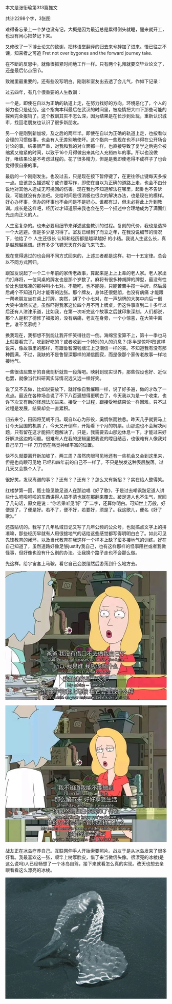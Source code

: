 本文是张衔瑜第313篇推文

共计2298个字，3张图

难得备忘录上一个梦也没有记，大概是因为最近总是累得倒头就睡，醒来就开工，也没有闲心把梦记下来。

又修改了一下博士论文的致谢，把林语堂翻译的归去来兮辞加了进来。悟已往之不谏，知来者之可追 Fret not over bygones and the forward journey take.

在不断的反思中。就像很抓紧时间地工作一样。只有两个礼拜就要交毕业论文了，还差最后亿点细节。

致谢里最重要的，还有些没写明白。刚刚和室友出去透了会儿气，作如下记录：

过去四年，有几个很重要的人生教训：

一个是，即使在自以为正确的轨道上走，在努力找好的方向，环境恶化了，个人的努力也只是徒劳。这个指向本科最后在武汉的时间里，被疫情把大四下那些可能的探索完全报销了。这个教训其实不怎么深，因为结果是在长沙到处玩，重新认识城市，找回老朋友也认识了很多新朋友。

另一个是刚到新加坡，及之后的两年半。即使在自以为正确的轨道上走，也按看似合理的习惯做事，也会有人无差别地使坏。这个指向一些现在也不非得在公开场合讨论的事。结果很严重，对我和我的对立面都一样。也直接导致了复学之后完全被缩紧又缩紧的时间，以致于16个月得做出来其他人充裕四年的事。所以也没做好，唯结果论是不考虑过程的。花了很多精力，但是是我即使老得不成样子了也会觉得很自豪的事。

最后的一个刚刚发生。也没过去，只是现在按下暂停键了，在更往停止键每天多按一点。应该怎么描述呢？或许要写作，即使在自以为正确的道路上走，也会不由分说地对其他人造成无可挽回的伤害。现在我也不知道解法在哪里，起卦也不告诉我，可能就没有办法吧。交给时间是很消极也很次的解决办法，也是现在的模样。好心办坏事，但办的坏事也不会问是不是好心。谁都有过，但未必将此上升到教训。成长是这样吧，经历过才知道原来我也会在另一个描述中合理地成为了满面红光走向正义的人。

人生蛮复杂的。也未必要用细节来详述这些教训的过程。复刻的代价，我也是选择一个大逃避。但是多少是习得了。室友已经到了而立之年，在我没说细节的情况下，他给了个 人生还很长 认知和经历都是越早越好 的小结。我说人生这么长，真是越想越离谱。还有多少飞镖天天在外面飞来飞去。

现在觉得逃过的也会用不同方式回来的，上述三者都是这样。初一十五定律。总会以不同方式回归。

跟室友说起了一个二十年前的家传老故事，算起来是上上上辈的老人家。老人家出门打麻将，一位同桌的牌友也是那个岁数了。麻将有很多种胡牌的牌型，最没有性价比也很难凑的那种叫小七对。不能吃，也不能碰，只能苦苦手攒一手牌，然后最后胡个不知道几时才能等的边张。那个牌友，身体还很健朗，也没有病痛 才能跟一帮老朋友坐在桌上打牌。突然，胡了个小七对，在一声胡牌的大笑中向后一倒 大笑中溘然长逝。虽然吓得我家这位四个月不再上牌桌，但这件事直到二十多年以后还有人津津乐道，比如我，在第一次听完这个故事之后就印象深刻。人们都说，那个人是积了德修了福报的，没有病痛，老友在身旁，一个小惊喜，在大笑中离世。谁不羡慕呢？

换我现在，我都想不到能让我开怀笑得往后一倒。海绵宝宝算不上，第十一季也马上就要看完了。吃到好吃的？或者收到一个特别的人的消息？(多半是惊吓吧)这样说来，像故事里的那样，有跟鲁智深钱塘江上见潮信一样的美。不知道我有没有那种圆满。不过，我缺的不是鲁智深那样的潮信圆寂，而是像那个家传老故事一样地接地气。

一些很诘屈聱牙的自我剖析就告一段落吧。映射到现实世界，那些假设也好、近似也罢，就像当代科研离实际情况远又远一样好笑。

说了又不去做，比如说要放下，就好像自我催眠一样，说了好多遍，做的才改了一点点。最近在各种场合说了不下八百遍想得更明白了，今天我以为是一个收束，也许下次又有新的怪想法加进来。接受一个过程，跟接受唯结果论一样困难。只不过过程是发展，结果却会一直累积。

归去来兮，田园将芜胡不归。既自以心为形役，奚惆怅而独悲。昨天几乎就要马上订今天回国的机票了，今天又开倒车，开始看下个月的机票。山那边也不会解决问题，只有留在这才能把问题解决了。只是，我需要去山那边休息一下，才能过来好好解决这边的问题。很难有人在我的逻辑里把我说的瞠目结舌，也很难有人像我对自己举刀一样 刀刀伤在痛觉神经丰富的位置。

快不久就要离开新加坡了。两三周？虽然肉眼可见地还有一些机会又会到这里来，但是也肉眼可见地 已经和四年前的自己不一样了。不只是脱发这种表层脱落。过几天又会换个人了。

很好笑，发现离谱的事？？还有？？还有？？怎么又有新招？？实在给人整得笑。

红楼梦第一回，甄士隐见跛足道人在那边唱《好了歌》，于是过去嘲讽跛足道人讲些什么吧啦吧啦的东西讲得人搞不清也就在那翻来覆去。跛足道人也不生气，就回了几句话，原文是说：“你若果听见‘好’ ‘了’二字，还算你明白。可知世上万般，好便是了，了便是好。若不了，便不好，若要好，须是了。我这歌儿，便名《好了歌》。”

还蛮贴切的。我写了几年私域日记又写了几年公频的公众号，也就搞点文字上的拼凑嘛，那些经历早就有人用很接地气的话给这些感觉都写得明明白白了。如此可见先锋教育的闭环，以及当代教育在我这样一个样本上缺了蛮多接地气的训练。好在自己知道了，虽然道路好像足够justify我自己，也有这样那样的怪事阻拦或者我做怪事，但好像也没有什么别的办法。让我换个路子走也不会那么做。

先这样。给宇宙套上马鞍，看它自己会脱缰然后游荡到什么地方去。

![](./images/img_001.jpeg)

![](./images/img_002.jpeg)

战友正在冰岛疗养自己。互联网伸手人开始索要照片。战友于是从冰岛发来了很多好看。我最喜欢这一张，顺竿上树厚脸皮，借了来当微信头像。很漂亮的冰棱(是这么说吗)人已经畅想了一个冰岛自驾，接下来就看怎么真的实现。改天也想去亲眼看看这么漂亮的冰棱。

![](./images/img_003.jpeg)
